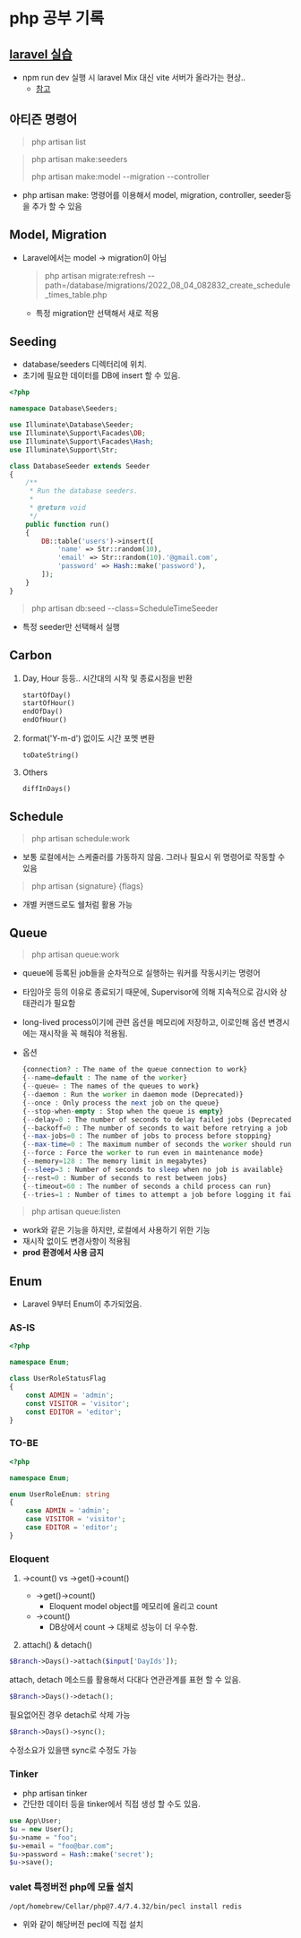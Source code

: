 # php 공부 기록

## [laravel 실습](https://www.youtube.com/watch?v=lM4nd2jTHZo&t=1774s)
- npm run dev 실행 시 laravel Mix 대신 vite 서버가 올라가는 현상..
    - [참고](https://stackoverflow.com/questions/72793590/i-cant-run-npm-run-dev-since-laravel-updated-with-vite)


## 아티즌 명령어

> php artisan list

> php artisan make:seeders
>
> php artisan make:model --migration --controller
- php artisan make: 명령어를 이용해서 model, migration, controller, seeder등을 추가 할 수 있음


## Model, Migration
- Laravel에서는 model -> migration이 아님
    
    > php artisan migrate:refresh --path=/database/migrations/2022_08_04_082832_create_schedule_times_table.php
    - 특정 migration만 선택해서 새로 적용

## Seeding
- database/seeders 디렉터리에 위치.
- 초기에 필요한 데이터를 DB에 insert 할 수 있음.

```php
<?php

namespace Database\Seeders;

use Illuminate\Database\Seeder;
use Illuminate\Support\Facades\DB;
use Illuminate\Support\Facades\Hash;
use Illuminate\Support\Str;

class DatabaseSeeder extends Seeder
{
    /**
     * Run the database seeders.
     *
     * @return void
     */
    public function run()
    {
        DB::table('users')->insert([
            'name' => Str::random(10),
            'email' => Str::random(10).'@gmail.com',
            'password' => Hash::make('password'),
        ]);
    }
}
```

> php artisan db:seed --class=ScheduleTimeSeeder
- 특정 seeder만 선택해서 실행

## Carbon

1. Day, Hour 등등.. 시간대의 시작 및 종료시점을 반환

    ```php
    startOfDay()
    startOfHour()
    endOfDay()
    endOfHour()
    ```

2. format('Y-m-d') 없이도 시간 포멧 변환

    ```php
    toDateString()
    ```

3. Others

    ```php
    diffInDays()
    ```

## Schedule

> php artisan schedule:work

- 보통 로컬에서는 스케줄러를 가동하지 않음. 그러나 필요시 위 명령어로 작동할 수 있음

> php artisan {signature} {flags}

- 개별 커맨드로도 쉘처럼 활용 가능

## Queue

> php artisan queue:work

- queue에 등록된 job들을 순차적으로 실행하는 워커를 작동시키는 명령어
- 타임아웃 등의 이유로 종료되기 때문에, Supervisor에 의해 지속적으로 감시와 상태관리가 필요함
- long-lived process이기에 관련 옵션을 메모리에 저장하고, 이로인해 옵션 변경시에는 재시작을 꼭 해줘야 적용됨.
- 옵션
  
  ```php
  {connection? : The name of the queue connection to work}
  {--name=default : The name of the worker}
  {--queue= : The names of the queues to work}
  {--daemon : Run the worker in daemon mode (Deprecated)}
  {--once : Only process the next job on the queue}
  {--stop-when-empty : Stop when the queue is empty}
  {--delay=0 : The number of seconds to delay failed jobs (Deprecated)}
  {--backoff=0 : The number of seconds to wait before retrying a job that encountered an uncaught exception}
  {--max-jobs=0 : The number of jobs to process before stopping}
  {--max-time=0 : The maximum number of seconds the worker should run}
  {--force : Force the worker to run even in maintenance mode}
  {--memory=128 : The memory limit in megabytes}
  {--sleep=3 : Number of seconds to sleep when no job is available}
  {--rest=0 : Number of seconds to rest between jobs}
  {--timeout=60 : The number of seconds a child process can run}
  {--tries=1 : Number of times to attempt a job before logging it failed}';
  ```

> php artisan queue:listen

- work와 같은 기능을 하지만, 로컬에서 사용하기 위한 기능
- 재시작 없이도 변경사항이 적용됨
- **prod 환경에서 사용 금지**

## Enum

- Laravel 9부터 Enum이 추가되었음.

### AS-IS
```php
<?php

namespace Enum;

class UserRoleStatusFlag
{
    const ADMIN = 'admin';
    const VISITOR = 'visitor';
    const EDITOR = 'editor';
}
```

### TO-BE

```php
<?php

namespace Enum;

enum UserRoleEnum: string
{
    case ADMIN = 'admin';
    case VISITOR = 'visitor';
    case EDITOR = 'editor';
}
```

### Eloquent

1. ->count() vs ->get()->count()
    - ->get()->count()
        - Eloquent model object를 메모리에 올리고 count
    - ->count()
        - DB상에서 count -> 대체로 성능이 더 우수함.

2. attach() & detach()

```php
$Branch->Days()->attach($input['DayIds']);
```

attach, detach 메소드를 활용해서 다대다 연관관계를 표현 할 수 있음.

```php
$Branch->Days()->detach();
```

필요없어진 경우 detach로 삭제 가능

```php
$Branch->Days()->sync();
```

수정소요가 있을땐 sync로 수정도 가능


### Tinker

- php artisan tinker
- 간단한 데이터 등을 tinker에서 직접 생성 할 수도 있음.

```php
use App\User;
$u = new User();
$u->name = "foo";
$u->email = "foo@bar.com";
$u->password = Hash::make('secret');
$u->save();
```

### valet 특정버전 php에 모듈 설치

```zsh
/opt/homebrew/Cellar/php@7.4/7.4.32/bin/pecl install redis
```

- 위와 같이 해당버전 pecl에 직접 설치
